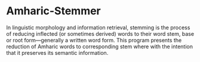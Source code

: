 # Amharic-Stemmer
In linguistic morphology and information retrieval, stemming is the process of reducing inflected (or sometimes derived) words to their word stem,
base or root form—generally a written word form. This program presents the reduction of Amharic words to corresponding stem where with the intention 
that it preserves its semantic information. 
